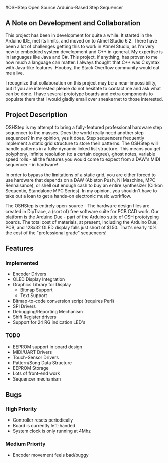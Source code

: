 #OSHStep Open Source Arduino-Based Step Sequencer
## A Note on Development and Collaboration
This project has been in development for quite a while. It started in the Arduino IDE, met its limits, and moved on to Atmel Studio 6.2. There have been a lot of challenges getting this to work in Atmel Studio, as I'm very new to embedded system development and C++ in general. My expertise is in languages like Java and C#. This project, if anything, has proven to me how much a language can matter. I always thought that C++ was C syntax with Java-like features. Hooboy, the Stack Overflow community would eat me alive.

I recognize that collaboration on this project may be a near-impossibility, but if you are interested please do not hesitate to contact me and ask what can be done. I have several prototype boards and extra components to populate them that I would gladly email over sneakernet to those interested.

## Project Description
OSHStep is my attempt to bring a fully-featured professional hardware step sequencer to the masses. Does the world really need another step sequencer? In my opinion, yes it does. Step sequencers frequently implement a static grid structure to store their patterns. The OSHStep will handle patterns in a fully-dynamic linked list structure. This means you get polyphony, infinite resolution (to a certain degree), ghost notes, variable speed rolls - all the features you would come to expect from a DAW's MIDI sequencer - in hardware!

In order to bypass the limitations of a static grid, you are either forced to use hardware that depends on a DAW (Ableton Push, NI Maschine, MPC Rennaisance), or shell out enough cash to buy an entire synthesizer (Cirkon Sequentix, Standalone MPC Series). In my opinion, you shouldn't have to take out a loan to get a hands-on electronic music workflow.

The OSHStep is entirely open-source - The hardware design files are created in DipTrace, a (sort of) free software suite for PCB CAD work. Our platform is the Arduino Due - part of the Arduino suite of OSH prototyping boards. The total cost of materials, at present, including the Arduino Due, PCB, and 128x32 OLED display falls just short of $150. That's nearly 10% the cost of the "professional grade" sequencers!

## Features
### Implemented
* Encoder Drivers
* OLED Display Integration
* Graphics Library for Display
  * Bitmap Support
  * Text Support
* Bitmap-to-code conversion script (requires Perl)
* SPI Drivers
* Debugging/Reporting Mechanism
* Shift Register drivers
* Support for 24 RG indication LED's

### TODO
* EEPROM support in board design
* MIDI/UART Drivers
* Touch-Sensor Drivers
* Pattern/Song Data Structure
* EEPROM Storage
* Lots of front-end work
* Sequencer mechanism

## Bugs
### High Priority
* Controller resets periodically
* Board is currently left-handed
* System clock is only running at 4Mhz
### Medium Priority
* Encoder movement feels bad/buggy